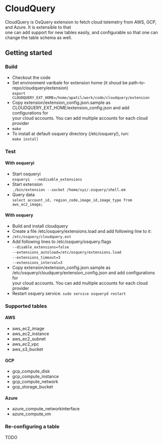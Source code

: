 # CloudQuery

CloudQuery is OsQuery extension to fetch cloud telemetry from AWS, GCP, and Azure. It is extensible to that  
one can add support for new tables easily, and configurable so that one can change the table schema as well.  

## Getting started

### Build
- Checkout the code  
- Set environment varibale for extension home (it shoud be path-to-repo/cloudquery/extension)  
`export CLOUDQUERY_EXT_HOME=/home/apatil/work/code/cloudquery/extension`  
- Copy extension/extension_config.json.sample as CLOUDQUERY_EXT_HOME/extension_config.json and add configurations for  
your cloud accounts. You can add multiple accounts for each cloud provider  
- `make`  
- To install at default osquery directory (/etc/osquery/), run:  
`make install`  

### Test
#### With osqueryi
- Start osqueryi  
`osqueryi  --nodisable_extensions`
- Start extension  
`./bin/extension --socket /home/xyz/.osquery/shell.em`
- Query data  
`select account_id, region_code,image_id,image_type from aws_ec2_image;`

#### With osquery
- Build and install cloudquery  
- Create a file /etc/osquery/extensions.load and add following line to it:  
- `/etc/osquery/cloudquery.ext`  
- Add following lines to /etc/osquery/osquery.flags  
`--disable_extensions=false`  
`--extensions_autoload=/etc/osquery/extensions.load`  
`--extensions_timeout=3`  
`--extensions_interval=3`  
- Copy extension/extension_config.json.sample as /etc/osquery/cloudquery/extension_config.json and add configurations for  
your cloud accounts. You can add multiple accounts for each cloud provider  
- Restart osquery service. `sudo service osqueryd restart`  

### Supported tables
#### AWS
- aws_ec2_image
- aws_ec2_instance
- aws_ec2_subnet
- aws_ec2_vpc
- aws_s3_bucket

#### GCP
- gcp_compute_disk
- gcp_compute_instance
- gcp_compute_network
- gcp_storage_bucket

#### Azure
- azure_compute_networkinterface
- azure_compute_vm

### Re-configuring a table
TODO

